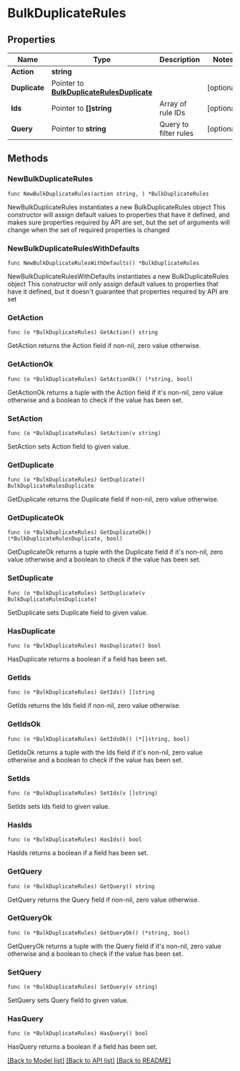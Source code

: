 # BulkDuplicateRules

## Properties

Name | Type | Description | Notes
------------ | ------------- | ------------- | -------------
**Action** | **string** |  | 
**Duplicate** | Pointer to [**BulkDuplicateRulesDuplicate**](BulkDuplicateRulesDuplicate.md) |  | [optional] 
**Ids** | Pointer to **[]string** | Array of rule IDs | [optional] 
**Query** | Pointer to **string** | Query to filter rules | [optional] 

## Methods

### NewBulkDuplicateRules

`func NewBulkDuplicateRules(action string, ) *BulkDuplicateRules`

NewBulkDuplicateRules instantiates a new BulkDuplicateRules object
This constructor will assign default values to properties that have it defined,
and makes sure properties required by API are set, but the set of arguments
will change when the set of required properties is changed

### NewBulkDuplicateRulesWithDefaults

`func NewBulkDuplicateRulesWithDefaults() *BulkDuplicateRules`

NewBulkDuplicateRulesWithDefaults instantiates a new BulkDuplicateRules object
This constructor will only assign default values to properties that have it defined,
but it doesn't guarantee that properties required by API are set

### GetAction

`func (o *BulkDuplicateRules) GetAction() string`

GetAction returns the Action field if non-nil, zero value otherwise.

### GetActionOk

`func (o *BulkDuplicateRules) GetActionOk() (*string, bool)`

GetActionOk returns a tuple with the Action field if it's non-nil, zero value otherwise
and a boolean to check if the value has been set.

### SetAction

`func (o *BulkDuplicateRules) SetAction(v string)`

SetAction sets Action field to given value.


### GetDuplicate

`func (o *BulkDuplicateRules) GetDuplicate() BulkDuplicateRulesDuplicate`

GetDuplicate returns the Duplicate field if non-nil, zero value otherwise.

### GetDuplicateOk

`func (o *BulkDuplicateRules) GetDuplicateOk() (*BulkDuplicateRulesDuplicate, bool)`

GetDuplicateOk returns a tuple with the Duplicate field if it's non-nil, zero value otherwise
and a boolean to check if the value has been set.

### SetDuplicate

`func (o *BulkDuplicateRules) SetDuplicate(v BulkDuplicateRulesDuplicate)`

SetDuplicate sets Duplicate field to given value.

### HasDuplicate

`func (o *BulkDuplicateRules) HasDuplicate() bool`

HasDuplicate returns a boolean if a field has been set.

### GetIds

`func (o *BulkDuplicateRules) GetIds() []string`

GetIds returns the Ids field if non-nil, zero value otherwise.

### GetIdsOk

`func (o *BulkDuplicateRules) GetIdsOk() (*[]string, bool)`

GetIdsOk returns a tuple with the Ids field if it's non-nil, zero value otherwise
and a boolean to check if the value has been set.

### SetIds

`func (o *BulkDuplicateRules) SetIds(v []string)`

SetIds sets Ids field to given value.

### HasIds

`func (o *BulkDuplicateRules) HasIds() bool`

HasIds returns a boolean if a field has been set.

### GetQuery

`func (o *BulkDuplicateRules) GetQuery() string`

GetQuery returns the Query field if non-nil, zero value otherwise.

### GetQueryOk

`func (o *BulkDuplicateRules) GetQueryOk() (*string, bool)`

GetQueryOk returns a tuple with the Query field if it's non-nil, zero value otherwise
and a boolean to check if the value has been set.

### SetQuery

`func (o *BulkDuplicateRules) SetQuery(v string)`

SetQuery sets Query field to given value.

### HasQuery

`func (o *BulkDuplicateRules) HasQuery() bool`

HasQuery returns a boolean if a field has been set.


[[Back to Model list]](../README.md#documentation-for-models) [[Back to API list]](../README.md#documentation-for-api-endpoints) [[Back to README]](../README.md)


